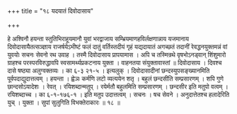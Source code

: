 +++
title = "१८ यदयातं दिवोदासाय"

+++

हे अश्विनौ हयन्ता स्तुतिभिराहूयमानौ युवां भरद्वाजाय सम्भ्रियमाणहविर्लक्षणान्नाय यजमानाय दिवोदासायैतत्सञ्ज्ञाय राजर्षयेऽभीष्टं फलं दातुं वर्तिस्तदीयं गृहं यद्यदायातं अगच्छतं तदानीं रेवद्धनयुक्तमन्नं वां युवयोः सचनः सेवनो रथ उवाह । तस्मै दिवोदासाय प्रापयामास । अपि च तस्मिन्रथे वृषभोऽनड्वान् शिंशुमारो ग्राहश्च परस्परविरुद्धावपि स्वसामर्थ्यप्रकटनाय युक्ता । वाहनतया संयुक्तावास्तां ॥ दिवोदासाय । दिवश्च दासे षष्ठ्या अलुग्वक्तव्यः । का ६-३ २१-५ । इत्यलुक् । दिवोदासादीनां छन्दस्युपसङ्ख्यानमिति पूर्वपदाद्युदात्तत्वम् । हयन्ता । ह्वेञः कर्मणि लटो व्यत्ययेन शतृ । बहुलं छन्दसीति सम्प्रसारणम् । शपि गुणे छान्दसोऽयादेशः । रेवत् । रयिशब्दान्मतुप् । रयेर्मतौ बहुलमिति सम्प्रसारणम् । छन्दसीर इति मतुपो वत्वम् । रयिशब्दाच्च । का ६-१-१७६-१ । इति मतुप उदात्तत्वम् । सचनः । षच सेवने । अनुदात्तेतश्च हलादेरिति युच् । युक्ता । सुपां सुलुगिति विभक्तेराकारः ॥ १८ ॥